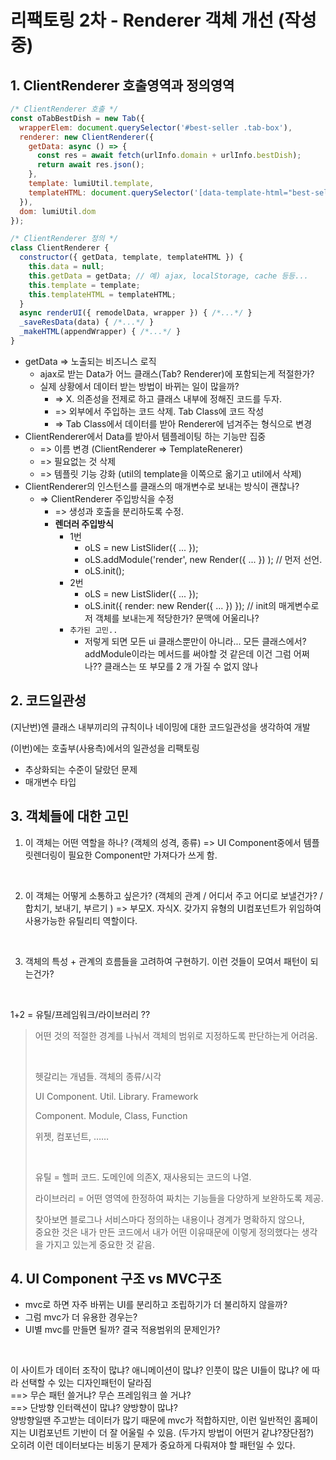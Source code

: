 # 리팩토링 2차 - Renderer 객체 개선 (작성중)



## 1. ClientRenderer 호출영역과 정의영역

```javascript
/* ClientRenderer 호출 */
const oTabBestDish = new Tab({
  wrapperElem: document.querySelector('#best-seller .tab-box'),
  renderer: new ClientRenderer({
    getData: async () => {
      const res = await fetch(urlInfo.domain + urlInfo.bestDish);
      return await res.json();
    },
    template: lumiUtil.template,
    templateHTML: document.querySelector('[data-template-html="best-seller__tab-content-item"]').innerHTML
  }),
  dom: lumiUtil.dom
});

/* ClientRenderer 정의 */
class ClientRenderer {
  constructor({ getData, template, templateHTML }) {
    this.data = null;
    this.getData = getData; // 예) ajax, localStorage, cache 등등...
    this.template = template;
    this.templateHTML = templateHTML;
  }
  async renderUI({ remodelData, wrapper }) { /*...*/ }
  _saveResData(data) { /*...*/ }
  _makeHTML(appendWrapper) { /*...*/ }
}
```

* getData => 노출되는 비즈니스 로직
  * ajax로 받는 Data가 어느 클래스(Tab? Renderer)에 포함되는게 적절한가?
  * 실제 상황에서 데이터 받는 방법이 바뀌는 일이 많을까? 
    * => X. 의존성을 전제로 하고 클래스 내부에 정해진 코드를 두자.
    * => 외부에서 주입하는 코드 삭제. Tab Class에 코드 작성
    * => Tab Class에서 데이터를 받아 Renderer에 넘겨주는 형식으로 변경
* ClientRenderer에서 Data를 받아서 템플레이팅 하는 기능만 집중
  * => 이름 변경 (ClientRenderer => TemplateRenerer)
  * => 필요없는 것 삭제
  * => 템플릿 기능 강화 (util의 template을 이쪽으로 옮기고 util에서 삭제)
* ClientRenderer의 인스턴스를 클래스의 매개변수로 보내는 방식이 괜찮나?
  * => ClientRenderer 주입방식을 수정
    * => 생성과 호출을 분리하도록 수정.
    * **렌더러 주입방식**
      * 1번
        * oLS = new ListSlider({ ... });
        * oLS.addModule('render', new Render({ ... }) ); // 먼저 선언.
        * oLS.init();
      * 2번
        * oLS = new ListSlider({ ... });
        * oLS.init({ render: new Render({ ... }) }); // init의 매게변수로 저 객체를 보내는게 적당한가? 문맥에 어울리나?
      * `추가된 고민..`
        * 저렇게 되면 모든 ui 클래스뿐만이 아니라... 모든 클래스에서? addModule이라는 메서드를 써야할 것 같은데 이건 그럼 어쩌나?? 클래스는 또 부모를 2 개 가질 수 없지 않나



## 2. 코드일관성 

(지난번)엔 클래스 내부끼리의 규칙이나 네이밍에 대한 코드일관성을 생각하여 개발

(이번)에는 호출부(사용측)에서의 일관성을 리팩토링

- 추상화되는 수준이 달랐던 문제
- 매개변수 타입



## 3. 객체들에 대한 고민

1) 이 객체는 어떤 역할을 하나? (객체의 성격, 종류)
=> UI Component중에서 템플릿렌더링이 필요한 Component만 가져다가 쓰게 함.

<br>

2) 이 객체는 어떻게 소통하고 싶은가? (객체의 관계 / 어디서 주고 어디로 보낼건가? / 합치기, 보내기, 부르기 )
=> 부모X. 자식X. 갖가지 유형의 UI컴포넌트가 위임하여 사용가능한 유틸리티 역할이다.

<br>

3) 객체의 특성 + 관계의 흐름들을 고려하여 구현하기. 이런 것들이 모여서 패턴이 되는건가?

<br>

1+2 = 유틸/프레임워크/라이브러리 ??



>  어떤 것의 적절한 경계를 나눠서 객체의 범위로 지정하도록 판단하는게 어려움.
>
> <br>
>
> 헷갈리는 개념들. 객체의 종류/시각<br>
>
> UI Component. Util. Library. Framework<br>
>
> Component. Module, Class, Function<br>
>
> 위젯, 컴포넌트, ……<br>
>
> <br>
>
> 유틸 = 헬퍼 코드. 도메인에 의존X, 재사용되는 코드의 나열.<br>
>
> 라이브러리 = 어떤 영역에 한정하여 짜치는 기능들을 다양하게 보완하도록 제공.<br>
>
> 찾아보면 블로그나 서비스마다 정의하는 내용이나 경계가 명확하지 않으나, <br>
> 중요한 것은 내가 만든 코드에서 내가 어떤 이유때문에 이렇게 정의했다는 생각을 가지고 있는게 중요한 것 같음.



## 4. UI Component 구조 vs MVC구조

* mvc로 하면 자주 바뀌는 UI를 분리하고 조립하기가 더 불리하지 않을까?
* 그럼 mvc가 더 유용한 경우는?
* UI별 mvc를 만들면 될까? 결국 적용범위의 문제인가?

<br>

이 사이트가 데이터 조작이 많냐? 애니메이션이 많냐? 인풋이 많은 UI들이 많냐? 에 따라 선택할 수 있는 디자인패턴이 달라짐<br>==> 무슨 패턴 쓸거냐? 무슨 프레임워크 쓸 거냐?<br>
==> 단방향 인터랙션이 많냐? 양방향이 많냐?<br>
양방향일땐 주고받는 데이터가 많기 때문에 mvc가 적합하지만, 이런 일반적인 홈페이지는 UI컴포넌트 기반이 더 잘 어울릴 수 있음. (두가지 방법이 어떤거 같냐?장단점?)<br>
오히려 이런 데이터보다는 비동기 문제가 중요하게 다뤄져야 할 패턴일 수 있다.

